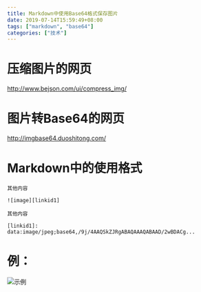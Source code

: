 ```yaml
---
title: Markdown中使用Base64格式保存图片
date: 2019-07-14T15:59:49+08:00
tags: ["markdown", "base64"]
categories: ["技术"]
---
```

# 压缩图片的网页

http://www.bejson.com/ui/compress_img/

# 图片转Base64的网页

http://imgbase64.duoshitong.com/

# Markdown中的使用格式

```
其他内容

![image][linkid1]

其他内容

[linkid1]: data:image/jpeg;base64,/9j/4AAQSkZJRgABAQAAAQABAAD/2wBDACg...
```

# 例：

![示例](示例.jpg)
